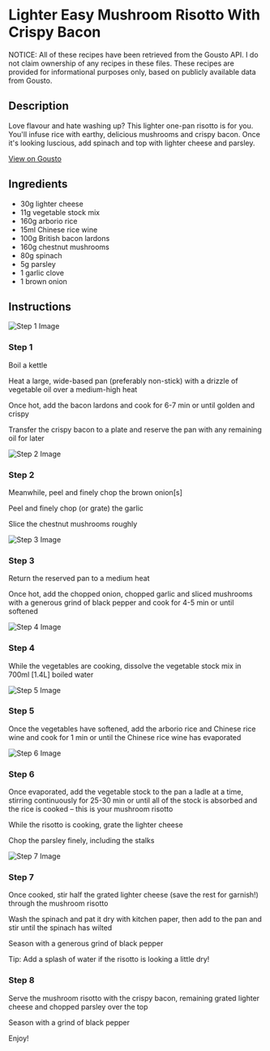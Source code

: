 # Lighter Easy Mushroom Risotto With Crispy Bacon

NOTICE: All of these recipes have been retrieved from the Gousto API. I do not claim ownership of any recipes in these files. These recipes are provided for informational purposes only, based on publicly available data from Gousto.

## Description

Love flavour and hate washing up? This lighter one-pan risotto is for you. You'll infuse rice with earthy, delicious mushrooms and crispy bacon. Once it's looking luscious, add spinach and top with lighter cheese and parsley.

[View on Gousto](https://www.gousto.co.uk/recipes/cookbook/lighter-easy-mushroom-risotto-with-crispy-bacon)

## Ingredients

- 30g lighter cheese
- 11g vegetable stock mix
- 160g arborio rice
- 15ml Chinese rice wine
- 100g British bacon lardons
- 160g chestnut mushrooms
- 80g spinach
- 5g parsley
- 1 garlic clove
- 1 brown onion

## Instructions

![Step 1 Image](https://production-media.gousto.co.uk/cms/recipe-step-image/step-1-1660041105909-x200.jpg)

### Step 1

Boil a kettle

Heat a large, wide-based pan (preferably non-stick) with a drizzle of vegetable oil over a medium-high heat

Once hot, add the bacon lardons and cook for 6-7 min or until golden and crispy

Transfer the crispy bacon to a plate and reserve the pan with any remaining oil for later

![Step 2 Image](https://production-media.gousto.co.uk/cms/recipe-step-image/step-2-1660041109285-x200.jpg)

### Step 2

Meanwhile, peel and finely chop the brown onion<span class="text-danger">[s]</span>

Peel and finely chop (or grate) the garlic

Slice the chestnut mushrooms roughly

![Step 3 Image](https://production-media.gousto.co.uk/cms/recipe-step-image/step-3-1660041112131-x200.jpg)

### Step 3

Return the reserved pan to a medium heat

Once hot, add the chopped onion, chopped garlic and sliced mushrooms with a generous grind of black pepper and cook for 4-5 min or until softened

![Step 4 Image](https://production-media.gousto.co.uk/cms/recipe-step-image/Step-4-1660041114198-x200.jpg)

### Step 4

While the vegetables are cooking, dissolve the vegetable stock mix in 700ml <span class="text-danger">[1.4L] </span>boiled water

![Step 5 Image](https://production-media.gousto.co.uk/cms/recipe-step-image/step-5-1660041117545-x200.jpg)

### Step 5

Once the vegetables have softened, add the arborio rice and Chinese rice wine and cook for 1 min or until the Chinese rice wine has evaporated

![Step 6 Image](https://production-media.gousto.co.uk/cms/recipe-step-image/step-6-1660041120197-x200.jpg)

### Step 6

Once evaporated, add the vegetable stock to the pan a ladle at a time, stirring continuously for 25-30 min or until all of the stock is absorbed and the rice is cooked – this is your mushroom risotto

While the risotto is cooking, grate the lighter cheese

Chop the parsley finely, including the stalks

![Step 7 Image](https://production-media.gousto.co.uk/cms/recipe-step-image/step-7-1660041122336-x200.jpg)

### Step 7

Once cooked, stir half the grated lighter cheese (save the rest for garnish!) through the mushroom risotto

Wash the spinach and pat it dry with kitchen paper, then add to the pan and stir until the spinach has wilted

Season with a generous grind of black pepper

Tip: Add a splash of water if the risotto is looking a little dry!

### Step 8

Serve the mushroom risotto with the crispy bacon, remaining grated lighter cheese and chopped parsley over the top

Season with a grind of black pepper

Enjoy!


